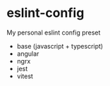 # eslint-config

My personal eslint config preset

- base (javascript + typescript)
- angular
- ngrx
- jest
- vitest
